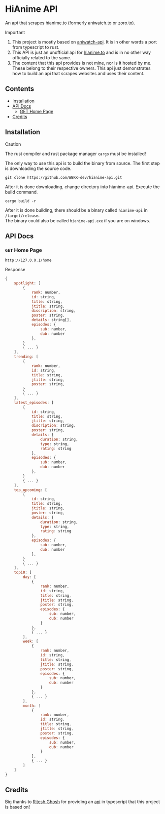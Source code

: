 # HiAnime API

An api that scrapes hianime.to (formerly aniwatch.to or zoro.to).

> [!IMPORTANT]
>
> 1. This project is mostly based on [aniwatch-api](https://github.com/ghoshRitesh12/aniwatch-api). It is in other words a port from typescript to rust.
> 2. This API is just an unofficial api for [hianime.to](https://hianime.to) and is in no other way officially related to the same.
> 3. The content that this api provides is not mine, nor is it hosted by me. These belong to their respective owners. This api just demonstrates how to build an api that scrapes websites and uses their content.

## Contents
- [Installation](#installation)
- [API Docs](#api-docs)
  - [GET Home Page](#get-home-page)
- [Credits](#credits)

## Installation
> [!CAUTION]
>
> The rust compiler and rust package manager `cargo` must be installed!

The only way to use this api is to build the binary from source. The first step is downloading the source code.
```
git clone https://github.com/WBRK-dev/hianime-api.git
```
After it is done downloading, change directory into hianime-api. Execute the build command.
```
cargo build -r
```
After it is done building, there should be a binary called `hianime-api` in `/target/release`.<br>
The binary could also be called `hianime-api.exe` if you are on windows.

## API Docs
### `GET` Home Page
```
http://127.0.0.1/home
```
Response
```javascript
{
    spotlight: [
        {
            rank: number,
            id: string,
            title: string,
            jtitle: string,
            discription: string,
            poster: string,
            details: string[],
            episodes: {
                sub: number,
                dub: number
            },
        }
        { ... }
    ],
    trending: [
        {
            rank: number,
            id: string,
            title: string,
            jtitle: string,
            poster: string,
        }
        { ... }
    ],
    latest_episodes: [
        {
            id: string,
            title: string,
            jtitle: string,
            discription: string,
            poster: string,
            details: {
                duration: string,
                type: string,
                rating: string
            },
            episodes: {
                sub: number,
                dub: number
            },
        }
        { ... }
    ],
    top_upcoming: [
        {
            id: string,
            title: string,
            jtitle: string,
            poster: string,
            details: {
                duration: string,
                type: string,
                rating: string
            },
            episodes: {
                sub: number,
                dub: number
            },
        }
        { ... }
    ],
    top10: [
        day: [
            {
                rank: number,
                id: string,
                title: string,
                jtitle: string,
                poster: string,
                episodes: {
                    sub: number,
                    dub: number
                }
            },
            { ... }
        ],
        week: [
            {
                rank: number,
                id: string,
                title: string,
                jtitle: string,
                poster: string,
                episodes: {
                    sub: number,
                    dub: number
                }
            },
            { ... }
        ],
        month: [
            {
                rank: number,
                id: string,
                title: string,
                jtitle: string,
                poster: string,
                episodes: {
                    sub: number,
                    dub: number
                }
            },
            { ... }
        ]
    ]
}
```

## Credits
Big thanks to [Ritesh Ghosh](https://github.com/ghoshRitesh12) for providing an [api](https://github.com/ghoshRitesh12/aniwatch-api) in typescript that this project is based on!